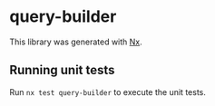 # query-builder

This library was generated with [Nx](https://nx.dev).

## Running unit tests

Run `nx test query-builder` to execute the unit tests.
